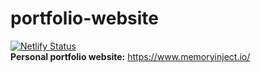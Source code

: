 # portfolio-website
[![Netlify Status](https://api.netlify.com/api/v1/badges/f5dd6895-aa9a-40af-a06a-1498cded1a2f/deploy-status)](https://app.netlify.com/sites/memoryinject/deploys)    
**Personal portfolio website:** https://www.memoryinject.io/
